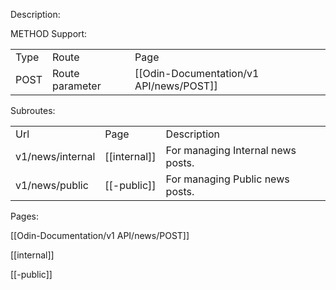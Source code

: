 Description:

  

  

METHOD Support:

|   |   |   |
|---|---|---|
|Type|Route|Page|
|POST|Route parameter|[[Odin-Documentation/v1 API/news/POST]]|

  

Subroutes:

|   |   |   |
|---|---|---|
|Url|Page|Description|
|v1/news/internal|[[internal]]|For managing Internal news posts.|
|v1/news/public|[[-public]]|For managing Public news posts.|

  

  

  

Pages:

[[Odin-Documentation/v1 API/news/POST]]

[[internal]]

[[-public]]